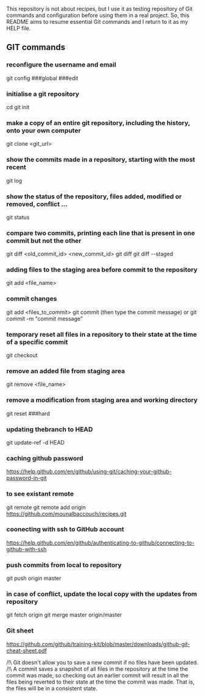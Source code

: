 This repository is not about recipes, but I use it as testing repository of Git commands and configuration before using them in a real project. So, this README aims to resume essential Git commands and I return to it as my HELP file.

## GIT commands ##

### reconfigure the username and email ###
git config ###global ###edit

### initialise a git repository ###
 cd <repository>
 git init

 ### make a copy of an entire git repository, including the history, onto your own computer ###
 git clone <git_url>

 ### show the commits made in a repository, starting with the most recent ###
 git log 

### show the status of the repository, files added, modified or removed, conflict ... ###
 git status

 ### compare two commits, printing each line that is present in one commit but not the other ###
 git diff <old_commit_id> <new_commit_id>
 git diff
 git diff --staged

### adding files to the staging area before commit to the repository ###
 git add <file_name>

### commit changes ###
 git add <files_to_commit>
 git commit (then type the commit message)
 or
 git commit -m "commit message"

 ### temporary reset all files in a repository to their state at the time of a specific commit ###
 git checkout

### remove an added file from staging area ###
 git remove <file_name>

### remove a modification from staging area and working directory ###
 git reset ###hard

### updating thebranch to HEAD ###
 git update-ref -d HEAD

### caching github password ###
 https://help.github.com/en/github/using-git/caching-your-github-password-in-git

### to see existant remote ###
 git remote
 git remote add origin https://github.com/mounalbaccouch/recipes.git

### coonecting with ssh to GitHub account ###
 https://help.github.com/en/github/authenticating-to-github/connecting-to-github-with-ssh


### push commits from local to repository ###
 git push origin master

### in case of conflict, update the local copy with the updates from repository ###
 git fetch origin
 git merge master origin/master

### Git sheet ###
 https://github.com/github/training-kit/blob/master/downloads/github-git-cheat-sheet.pdf

 /!\ Git doesn't allow you to save a new commit if no files have been updated.
 /!\ A commit saves a snapshot of all files in the repository at the time the commit was made, so checking out an earlier commit will result in all the files being reverted to their state at the time the commit was made. That is, the files will be in a consistent state.
 


